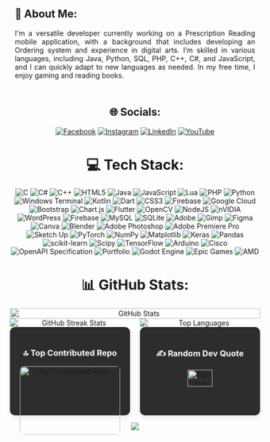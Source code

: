 <div align="center">
<div style="display: flex; justify-content: space-between; gap: 20px; text-align: justify; flex-wrap: wrap;">

  <div style="flex: 1; padding: 10px;">
    <h2>💫 About Me:</h2>
    <p>
      I'm a versatile developer currently working on a Prescription Reading mobile application, with a background that includes developing an Ordering system and experience in digital arts. I’m skilled in various languages, including Java, Python, SQL, PHP, C++, C#, and JavaScript, and I can quickly adapt to new languages as needed. In my free time, I enjoy gaming and reading books.
    </p>
  </div>

</div>

## 🌐 Socials:
[![Facebook](https://img.shields.io/badge/Facebook-%231877F2.svg?logo=Facebook&logoColor=white)](https://facebook.com/Terry.Kulit)
[![Instagram](https://img.shields.io/badge/Instagram-%23E4405F.svg?logo=Instagram&logoColor=white)](https://instagram.com/kaize.lu)
[![LinkedIn](https://img.shields.io/badge/LinkedIn-%230077B5.svg?logo=linkedin&logoColor=white)](https://linkedin.com/in/Glenn%20Christian%20Terrible)
[![YouTube](https://img.shields.io/badge/YouTube-%23FF0000.svg?logo=YouTube&logoColor=white)](https://youtube.com/@kitsio) 

# 💻 Tech Stack:
![C](https://img.shields.io/badge/c-%2300599C.svg?style=flat-square&logo=c&logoColor=white) 
![C#](https://img.shields.io/badge/c%23-%23239120.svg?style=flat-square&logo=csharp&logoColor=white)
![C++](https://img.shields.io/badge/c++-%2300599C.svg?style=flat-square&logo=c%2B%2B&logoColor=white)
![HTML5](https://img.shields.io/badge/html5-%23E34F26.svg?style=flat-square&logo=html5&logoColor=white)
![Java](https://img.shields.io/badge/java-%23ED8B00.svg?style=flat-square&logo=openjdk&logoColor=white) 
![JavaScript](https://img.shields.io/badge/javascript-%23323330.svg?style=flat-square&logo=javascript&logoColor=%23F7DF1E)
![Lua](https://img.shields.io/badge/lua-%232C2D72.svg?style=flat-square&logo=lua&logoColor=white) 
![PHP](https://img.shields.io/badge/php-%23777BB4.svg?style=flat-square&logo=php&logoColor=white)
![Python](https://img.shields.io/badge/python-3670A0?style=flat-square&logo=python&logoColor=ffdd54) 
![Windows Terminal](https://img.shields.io/badge/Windows%20Terminal-%234D4D4D.svg?style=flat-square&logo=windows-terminal&logoColor=white) 
![Kotlin](https://img.shields.io/badge/kotlin-%237F52FF.svg?style=flat-square&logo=kotlin&logoColor=white) 
![Dart](https://img.shields.io/badge/dart-%230175C2.svg?style=flat-square&logo=dart&logoColor=white)
![CSS3](https://img.shields.io/badge/css3-%231572B6.svg?style=flat-square&logo=css3&logoColor=white) 
![Firebase](https://img.shields.io/badge/firebase-%23039BE5.svg?style=flat-square&logo=firebase)
![Google Cloud](https://img.shields.io/badge/GoogleCloud-%234285F4.svg?style=flat-square&logo=google-cloud&logoColor=white)
![Bootstrap](https://img.shields.io/badge/bootstrap-%238511FA.svg?style=flat-square&logo=bootstrap&logoColor=white)
![Chart.js](https://img.shields.io/badge/chart.js-F5788D.svg?style=flat-square&logo=chart.js&logoColor=white)
![Flutter](https://img.shields.io/badge/Flutter-%2302569B.svg?style=flat-square&logo=Flutter&logoColor=white)
![OpenCV](https://img.shields.io/badge/opencv-%23white.svg?style=flat-square&logo=opencv&logoColor=white)
![NodeJS](https://img.shields.io/badge/node.js-6DA55F?style=flat-square&logo=node.js&logoColor=white)
![nVIDIA](https://img.shields.io/badge/cuda-000000.svg?style=flat-square&logo=nVIDIA&logoColor=green
) ![WordPress](https://img.shields.io/badge/WordPress-%23117AC9.svg?style=flat-square&logo=WordPress&logoColor=white)
![Firebase](https://img.shields.io/badge/firebase-a08021?style=flat-square&logo=firebase&logoColor=ffcd34)
![MySQL](https://img.shields.io/badge/mysql-4479A1.svg?style=flat-square&logo=mysql&logoColor=white)
![SQLite](https://img.shields.io/badge/sqlite-%2307405e.svg?style=flat-square&logo=sqlite&logoColor=white)
![Adobe](https://img.shields.io/badge/adobe-%23FF0000.svg?style=flat-square&logo=adobe&logoColor=white)
![Gimp](https://img.shields.io/badge/Gimp-657D8B?style=flat-square&logo=gimp&logoColor=FFFFFF)
![Figma](https://img.shields.io/badge/figma-%23F24E1E.svg?style=flat-square&logo=figma&logoColor=white)
![Canva](https://img.shields.io/badge/Canva-%2300C4CC.svg?style=flat-square&logo=Canva&logoColor=white) 
![Blender](https://img.shields.io/badge/blender-%23F5792A.svg?style=flat-square&logo=blender&logoColor=white)
![Adobe Photoshop](https://img.shields.io/badge/adobe%20photoshop-%2331A8FF.svg?style=flat-square&logo=adobe%20photoshop&logoColor=white)
![Adobe Premiere Pro](https://img.shields.io/badge/Adobe%20Premiere%20Pro-9999FF.svg?style=flat-square&logo=Adobe%20Premiere%20Pro&logoColor=white)
![Sketch Up](https://img.shields.io/badge/SketchUp-005F9E?style=flat-square&logo=sketchup&logoColor=white)
![PyTorch](https://img.shields.io/badge/PyTorch-%23EE4C2C.svg?style=flat-square&logo=PyTorch&logoColor=white)
![NumPy](https://img.shields.io/badge/numpy-%23013243.svg?style=flat-square&logo=numpy&logoColor=white)
![Matplotlib](https://img.shields.io/badge/Matplotlib-%23ffffff.svg?style=flat-square&logo=Matplotlib&logoColor=black)
![Keras](https://img.shields.io/badge/Keras-%23D00000.svg?style=flat-square&logo=Keras&logoColor=white)
![Pandas](https://img.shields.io/badge/pandas-%23150458.svg?style=flat-square&logo=pandas&logoColor=white)
![scikit-learn](https://img.shields.io/badge/scikit--learn-%23F7931E.svg?style=flat-square&logo=scikit-learn&logoColor=white)
![Scipy](https://img.shields.io/badge/SciPy-%230C55A5.svg?style=flat-square&logo=scipy&logoColor=%white) 
![TensorFlow](https://img.shields.io/badge/TensorFlow-%23FF6F00.svg?style=flat-square&logo=TensorFlow&logoColor=white)
![Arduino](https://img.shields.io/badge/-Arduino-00979D?style=flat-square&logo=Arduino&logoColor=white)
![Cisco](https://img.shields.io/badge/cisco-%23049fd9.svg?style=flat-square&logo=cisco&logoColor=black)
![OpenAPI Specification](https://img.shields.io/badge/openapiinitiative-%23000000.svg?style=flat-square&logo=openapiinitiative&logoColor=white)
![Portfolio](https://img.shields.io/badge/Portfolio-%23000000.svg?style=flat-square&logo=firefox&logoColor=#FF7139)
![Godot Engine](https://img.shields.io/badge/GODOT-%23FFFFFF.svg?style=flat-square&logo=godot-engine)
![Epic Games](https://img.shields.io/badge/epicgames-%23313131.svg?style=flat-square&logo=epicgames&logoColor=white)
![AMD](https://img.shields.io/badge/AMD-%23000000.svg?style=flat-square&logo=amd&logoColor=white)


# 📊 GitHub Stats:
<div style="display: flex; justify-content: space-between; gap: 20px;">

  <!-- Column 1: GitHub Stats -->
  <div style="flex: 1;">
    <img src="https://github-readme-stats.vercel.app/api?username=Nyek00359&theme=dark&hide_border=false&include_all_commits=false&count_private=false" alt="GitHub Stats" style="width: 100%;"/>
  </div>
</div>
<div style="display: flex; justify-content: space-evenly; gap: 20px;">
  <!-- GitHub Streak Stats -->
  <img src="https://github-readme-streak-stats.herokuapp.com/?user=Nyek00359&theme=dark&hide_border=false" alt="GitHub Streak Stats" style="flex: 1; max-width: 50vw;"/>

  <!-- Top Languages -->
  <img src="https://github-readme-stats.vercel.app/api/top-langs/?username=Nyek00359&theme=dark&hide_border=false&include_all_commits=false&count_private=false&layout=compact" alt="Top Languages" style="flex: 1; max-width: 50vw;"/>

</div>


<div style="display: flex; justify-content: space-between; gap: 20px; flex-wrap: wrap;">
  <!-- Top Contributed Repo Card -->
  <div style="flex: 1; max-width: 45%; padding: 20px; background-color: #2d2d2d; border-radius: 10px; box-shadow: 0 4px 8px rgba(0, 0, 0, 0.1);">
    <h3 style="color: white; text-align: center;">🔝 Top Contributed Repo</h3>
    <img src="https://github-contributor-stats.vercel.app/api?username=Nyek00359&limit=5&theme=apprentice&combine_all_yearly_contributions=true" alt="Top Contributed Repo" style="width: 100%; border-radius: 8px;"/>
  </div>
 <!-- Random Dev Quote Card -->
  <div style="flex: 1; max-width: 45%; padding: 20px; background-color: #2d2d2d; border-radius: 10px; box-shadow: 0 4px 8px rgba(0, 0, 0, 0.1);">
    <h3 style="color: white; text-align: center;">✍️ Random Dev Quote</h3>
    <img src="https://quotes-github-readme.vercel.app/api?type=horizontal&theme=dark" alt="Random Dev Quote" style="width: 50%; border-radius: 8px;"/>
  </div>
</div>

[![](https://visitcount.itsvg.in/api?id=Nyek00359&icon=0&color=6)](https://visitcount.itsvg.in)

